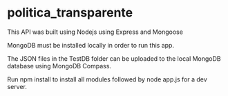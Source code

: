 # politica_transparente

This API was built using Nodejs using Express and Mongoose

MongoDB must be installed locally in order to run this app.

The JSON files in the TestDB folder can be uploaded to the local MongoDB database using MongoDB Compass.

Run npm install to install all modules followed by node app.js for a dev server. 
